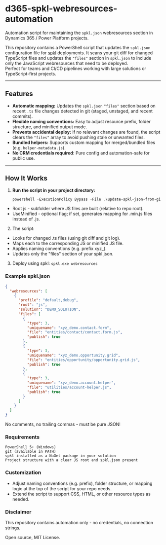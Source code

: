 # d365-spkl-webresources-automation

Automation script for maintaining the `spkl.json` webresources section in Dynamics 365 / Power Platform projects.

This repository contains a PowerShell script that updates the `spkl.json` configuration file for [spkl](https://github.com/scottdurow/spkl) deployments. It scans your git diff for changed TypeScript files and updates the `"files"` section in `spkl.json` to include only the JavaScript webresources that need to be deployed.  
Perfect for teams and CI/CD pipelines working with large solutions or TypeScript-first projects.

---

## Features

- **Automatic mapping:** Updates the `spkl.json` `"files"` section based on recent `.ts` file changes detected in git (staged, unstaged, and recent commits).
- **Flexible naming conventions:** Easy to adjust resource prefix, folder structure, and minified output mode.
- **Prevents accidental deploy:** If no relevant changes are found, the script clears the `"files"` array to avoid pushing stale or unwanted files.
- **Bundled helpers:** Supports custom mapping for merged/bundled files (e.g. `helper-metadata.js`).
- **No CRM credentials required:** Pure config and automation-safe for public use.

---

## How It Works

1. **Run the script in your project directory:**
   ```powershell
   powershell -ExecutionPolicy Bypass -File .\update-spkl-json-from-git.ps1 -Root js [-UseMinified]
    ```
  - Root js - subfolder where JS files are built (relative to repo root).
  - UseMinified - optional flag; if set, generates mapping for .min.js files instead of .js.

2. The script:
  - Looks for changed .ts files (using git diff and git log).
  - Maps each to the corresponding JS or minified JS file.
  - Applies naming conventions (e.g. prefix xyz_).
  - Updates only the "files" section of your spkl.json.

3. Deploy using spkl:
   ```spkl.exe webresources```

### Example spkl.json
```json
{
  "webresources": [
    {
      "profile": "default,debug",
      "root": "js",
      "solution": "DEMO_SOLUTION",
      "files": [
        {
          "type": 3,
          "uniquename": "xyz_demo.contact.form",
          "file": "entities/contact/contact.form.js",
          "publish": true
        },
        {
          "type": 3,
          "uniquename": "xyz_demo.opportunity.grid",
          "file": "entities/opportunity/opportunity.grid.js",
          "publish": true
        },
        {
          "type": 3,
          "uniquename": "xyz_demo.account.helper",
          "file": "utilities/account-helper.js",
          "publish": true
        }
      ]
    }
  ]
}
```
No comments, no trailing commas - must be pure JSON!

### Requirements

```
PowerShell 5+ (Windows)
git (available in PATH)
spkl installed as a NuGet package in your solution
Project structure with a clear JS root and spkl.json present
```

### Customization

  - Adjust naming conventions (e.g. prefix), folder structure, or mapping logic at the top of the script for your repo needs.
  - Extend the script to support CSS, HTML, or other resource types as needed.

### Disclaimer

This repository contains automation only - no credentials, no connection strings.

Open source, MIT License.
